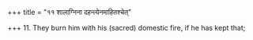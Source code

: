 +++
title = "११ शालाग्निना दहन्त्येनमाहितश्चेत्"

+++
11. They burn him with his (sacred) domestic fire, if he has kept that;
